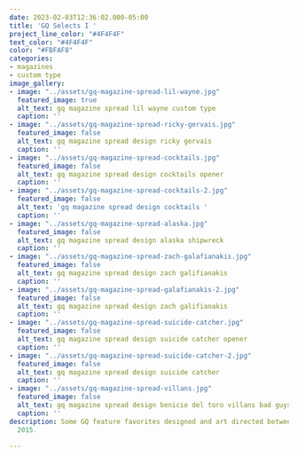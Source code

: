 ```yaml
---
date: 2023-02-03T12:36:02.000-05:00
title: 'GQ Selects I '
project_line_color: "#4F4F4F"
text_color: "#4F4F4F"
color: "#FBFAF8"
categories:
- magazines
- custom type
image_gallery:
- image: "../assets/gq-magazine-spread-lil-wayne.jpg"
  featured_image: true
  alt_text: gq magazine spread lil wayne custom type
  caption: ''
- image: "../assets/gq-magazine-spread-ricky-gervais.jpg"
  featured_image: false
  alt_text: gq magazine spread design ricky gervais
  caption: ''
- image: "../assets/gq-magazine-spread-cocktails.jpg"
  featured_image: false
  alt_text: gq magazine spread design cocktails opener
  caption: ''
- image: "../assets/gq-magazine-spread-cocktails-2.jpg"
  featured_image: false
  alt_text: 'gq magazine spread design cocktails '
  caption: ''
- image: "../assets/gq-magazine-spread-alaska.jpg"
  featured_image: false
  alt_text: gq magazine spread design alaska shipwreck
  caption: ''
- image: "../assets/gq-magazine-spread-zach-galafianakis.jpg"
  featured_image: false
  alt_text: gq magazine spread design zach galifianakis
  caption: ''
- image: "../assets/gq-magazine-spread-galafianakis-2.jpg"
  featured_image: false
  alt_text: gq magazine spread design zach galifianakis
  caption: ''
- image: "../assets/gq-magazine-spread-suicide-catcher.jpg"
  featured_image: false
  alt_text: gq magazine spread design suicide catcher opener
  caption: ''
- image: "../assets/gq-magazine-spread-suicide-catcher-2.jpg"
  featured_image: false
  alt_text: gq magazine spread design suicide catcher
  caption: ''
- image: "../assets/gq-magazine-spread-villans.jpg"
  featured_image: false
  alt_text: gq magazine spread design benicio del toro villans bad guys
  caption: ''
description: Some GQ feature favorites designed and art directed between 2008 and
  2015.

---
```

